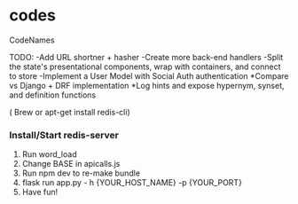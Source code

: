 # codes

CodeNames

TODO:
-Add URL shortner + hasher
-Create more back-end handlers
-Split the state's presentational components, wrap with containers, and connect to store
-Implement a User Model with Social Auth authentication
*Compare vs Django + DRF implementation
*Log hints and expose hypernym, synset, and definition functions

( Brew or apt-get install redis-cli)
### Install/Start redis-server
1. Run word_load
2. Change BASE in apicalls.js
3. Run npm dev to re-make bundle
4. flask run app.py - h {YOUR_HOST_NAME} -p {YOUR_PORT}
5. Have fun!